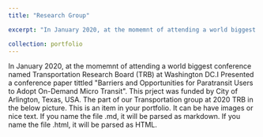 ```yaml
---
title: "Research Group"

excerpt: "In January 2020, at the momemnt of attending a world biggest conference named Transportation Research Board (TRB) at Washington DC.I Presented a conference paper tittled "Barriers and Opportunities for Paratransit Users to Adopt On-Demand Micro Transit". This prject was funded by City of Arlington, Texas, USA. The part of our Transportation group at 2020 TRB in the below picture.<br/><img src='/images/500x300.png'>"

collection: portfolio
---
```


In January 2020, at the momemnt of attending a world biggest conference named Transportation Research Board (TRB) at Washington DC.I Presented a conference paper tittled "Barriers and Opportunities for Paratransit Users to Adopt On-Demand Micro Transit". This prject was funded by City of Arlington, Texas, USA. The part of our Transportation group at 2020 TRB in the below picture.
This is an item in your portfolio. It can be have images or nice text. If you name the file .md, it will be parsed as markdown. If you name the file .html, it will be parsed as HTML. 
